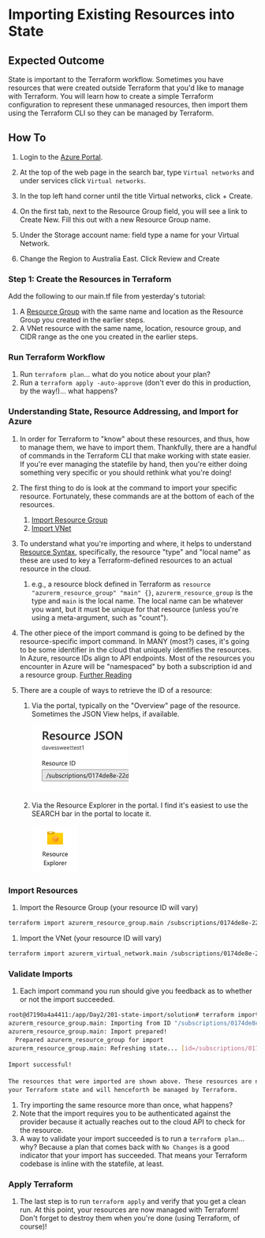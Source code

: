 # Importing Existing Resources into State

## Expected Outcome

State is important to the Terraform workflow. Sometimes you have resources that were created outside Terraform that you'd like to manage with Terraform. You will learn how to create a simple Terraform configuration to represent these unmanaged resources, then import them using the Terraform CLI so they can be managed by Terraform.

## How To
1. Login to the [Azure Portal](https://portal.azure.com).

1. At the top of the web page in the search bar, type ```Virtual networks``` and under services click ```Virtual networks```.

1. In the top left hand corner until the title Virtual networks, click + Create.

1. On the first tab, next to the Resource Group field, you will see a link to Create New. Fill this out with a new Resource Group name.

1. Under the Storage account name: field type a name for your Virtual Network. 

1. Change the Region to Australia East. Click Review and Create

### Step 1: Create the Resources in Terraform

Add the following to our main.tf file from yesterday's tutorial:
1. A [Resource Group](https://registry.terraform.io/providers/hashicorp/azurerm/latest/docs/resources/resource_group) with the same name and location as the Resource Group you created in the earlier steps.
1. A VNet resource with the same name, location, resource group, and CIDR range as the one you created in the earlier steps.

### Run Terraform Workflow

1. Run `terraform plan`... what do you notice about your plan?
1. Run a `terraform apply -auto-approve` (don't ever do this in production, by the way!)... what happens?

### Understanding State, Resource Addressing, and Import for Azure

1. In order for Terraform to "know" about these resources, and thus, how to manage them, we have to import them. Thankfully, there are a handful of commands in the Terraform CLI that make working with state easier. If you're ever managing the statefile by hand, then you're either doing something very specific or you should rethink what you're doing!
1. The first thing to do is look at the command to import your specific resource. Fortunately, these commands are at the bottom of each of the resources.
    1. [Import Resource Group](https://registry.terraform.io/providers/hashicorp/azurerm/latest/docs/resources/resource_group#import)
    1. [Import VNet](https://registry.terraform.io/providers/hashicorp/azurerm/latest/docs/resources/virtual_network#import)
1. To understand what you're importing and where, it helps to understand [Resource Syntax](https://www.terraform.io/language/resources/syntax#resource-syntax), specifically, the resource "type" and "local name" as these are used to key a Terraform-defined resources to an actual resource in the cloud.
    1. e.g., a resource block defined in Terraform as `resource "azurerm_resource_group" "main" {}`, `azurerm_resource_group` is the type and `main` is the local name. The local name can be whatever you want, but it must be unique for that resource (unless you're using a meta-argument, such as "count").
1. The other piece of the import command is going to be defined by the resource-specific import command. In MANY (most?) cases, it's going to be some identifier in the cloud that uniquely identifies the resources. In Azure, resource IDs align to API endpoints. Most of the resources you encounter in Azure will be "namespaced" by both a subscription id and a resource group. [Further Reading](https://docs.microsoft.com/en-us/azure/azure-resource-manager/management/overview)
1. There are a couple of ways to retrieve the ID of a resource:

    1. Via the portal, typically on the "Overview" page of the resource. Sometimes the JSON View helps, if available.

        ![](./img/json-view.png)

    1. Via the Resource Explorer in the portal. I find it's easiest to use the SEARCH bar in the portal to locate it.
    
        ![](./img/resource-xplor.png)

### Import Resources

1. Import the Resource Group (your resource ID will vary)
  ```sh
  terraform import azurerm_resource_group.main /subscriptions/0174de8e-22d8-4082-a7a6-f4e808c60c08/resourceGroups/plistotestrg
  ```
1. Import the VNet (your resource ID will vary)
  ```sh
  terraform import azurerm_virtual_network.main /subscriptions/0174de8e-22d8-4082-a7a6-f4e808c60c08/resourcegroups/plistotestrg/providers/Microsoft.Network/virtualNetworks/plistotestvnet
  ```

### Validate Imports
1. Each import command you run should give you feedback as to whether or not the import succeeded.
  ```sh
  root@d7190a4a4411:/app/Day2/201-state-import/solution# terraform import azurerm_resource_group.main /subscriptions/0174de8e-22d8-4082-a7a6-f4e808c60c08/resourceGroups/plistotestrg
  azurerm_resource_group.main: Importing from ID "/subscriptions/0174de8e-22d8-4082-a7a6-f4e808c60c08/resourceGroups/plistotestrg"...
  azurerm_resource_group.main: Import prepared!
    Prepared azurerm_resource_group for import
  azurerm_resource_group.main: Refreshing state... [id=/subscriptions/0174de8e-22d8-4082-a7a6-f4e808c60c08/resourceGroups/plistotestrg]

  Import successful!

  The resources that were imported are shown above. These resources are now in
  your Terraform state and will henceforth be managed by Terraform.
  ```
1. Try importing the same resource more than once, what happens?
1. Note that the import requires you to be authenticated against the provider because it actually reaches out to the cloud API to check for the resource.
1. A way to validate your import succeeded is to run a `terraform plan`... why? Because a plan that comes back with `No Changes` is a good indicator that your import has succeeded. That means your Terraform codebase is inline with the statefile, at least.

### Apply Terraform
1. The last step is to run `terraform apply` and verify that you get a clean run. At this point, your resources are now managed with Terraform! Don't forget to destroy them when you're done (using Terraform, of course)!
